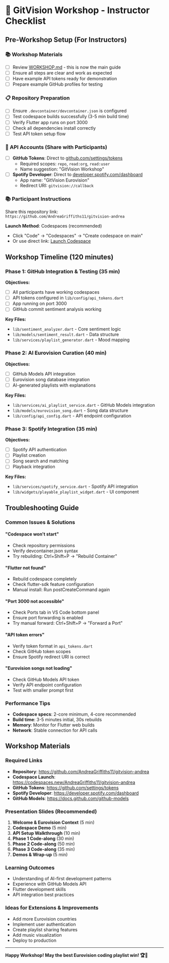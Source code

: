 # 🎯 GitVision Workshop - Instructor Checklist

## Pre-Workshop Setup (For Instructors)

### 📚 Workshop Materials
- [ ] Review [WORKSHOP.md](../WORKSHOP.md) - this is now the main guide
- [ ] Ensure all steps are clear and work as expected
- [ ] Have example API tokens ready for demonstration
- [ ] Prepare example GitHub profiles for testing

### 📋 Repository Preparation
- [ ] Ensure `.devcontainer/devcontainer.json` is configured
- [ ] Test codespace builds successfully (3-5 min build time)
- [ ] Verify Flutter app runs on port 3000
- [ ] Check all dependencies install correctly
- [ ] Test API token setup flow

### 🔑 API Accounts (Share with Participants)
- [ ] **GitHub Tokens**: Direct to [github.com/settings/tokens](https://github.com/settings/tokens)
  - Required scopes: `repo`, `read:org`, `read:user`
  - Name suggestion: "GitVision Workshop"
- [ ] **Spotify Developer**: Direct to [developer.spotify.com/dashboard](https://developer.spotify.com/dashboard)
  - App name: "GitVision Eurovision"
  - Redirect URI: `gitvision://callback`

### 📚 Participant Instructions
Share this repository link: `https://github.com/AndreaGriffiths11/gitvision-andrea`

**Launch Method**: Codespaces (recommended)
- Click "Code" → "Codespaces" → "Create codespace on main"
- Or use direct link: [Launch Codespace](https://codespaces.new/AndreaGriffiths11/gitvision-andrea)

## Workshop Timeline (120 minutes)

### Phase 1: GitHub Integration & Testing (35 min)
**Objectives:**
- [ ] All participants have working codespaces
- [ ] API tokens configured in `lib/config/api_tokens.dart`
- [ ] App running on port 3000
- [ ] GitHub commit sentiment analysis working

**Key Files:**
- `lib/sentiment_analyzer.dart` - Core sentiment logic
- `lib/models/sentiment_result.dart` - Data structure
- `lib/services/playlist_generator.dart` - Mood mapping

### Phase 2: AI Eurovision Curation (40 min)
**Objectives:**
- [ ] GitHub Models API integration
- [ ] Eurovision song database integration
- [ ] AI-generated playlists with explanations

**Key Files:**
- `lib/services/ai_playlist_service.dart` - GitHub Models integration
- `lib/models/eurovision_song.dart` - Song data structure
- `lib/config/api_config.dart` - API endpoint configuration

### Phase 3: Spotify Integration (35 min)
**Objectives:**
- [ ] Spotify API authentication
- [ ] Playlist creation
- [ ] Song search and matching
- [ ] Playback integration

**Key Files:**
- `lib/services/spotify_service.dart` - Spotify API integration
- `lib/widgets/playable_playlist_widget.dart` - UI component

## Troubleshooting Guide

### Common Issues & Solutions

#### "Codespace won't start"
- Check repository permissions
- Verify devcontainer.json syntax
- Try rebuilding: Ctrl+Shift+P → "Rebuild Container"

#### "Flutter not found"
- Rebuild codespace completely
- Check flutter-sdk feature configuration
- Manual install: Run postCreateCommand again

#### "Port 3000 not accessible"
- Check Ports tab in VS Code bottom panel
- Ensure port forwarding is enabled
- Try manual forward: Ctrl+Shift+P → "Forward a Port"

#### "API token errors"
- Verify token format in `api_tokens.dart`
- Check GitHub token scopes
- Ensure Spotify redirect URI is correct

#### "Eurovision songs not loading"
- Check GitHub Models API token
- Verify API endpoint configuration
- Test with smaller prompt first

### Performance Tips
- **Codespace specs**: 2-core minimum, 4-core recommended
- **Build time**: 3-5 minutes initial, 30s rebuilds
- **Memory**: Monitor for Flutter web builds
- **Network**: Stable connection for API calls

## Workshop Materials

### Required Links
- **Repository**: https://github.com/AndreaGriffiths11/gitvision-andrea
- **Codespace Launch**: https://codespaces.new/AndreaGriffiths11/gitvision-andrea
- **GitHub Tokens**: https://github.com/settings/tokens
- **Spotify Developer**: https://developer.spotify.com/dashboard
- **GitHub Models**: https://docs.github.com/github-models

### Presentation Slides (Recommended)
1. **Welcome & Eurovision Context** (5 min)
2. **Codespace Demo** (5 min)
3. **API Setup Walkthrough** (10 min)
4. **Phase 1 Code-along** (30 min)
5. **Phase 2 Code-along** (50 min)
6. **Phase 3 Code-along** (35 min)
7. **Demos & Wrap-up** (5 min)

### Learning Outcomes
- Understanding of AI-first development patterns
- Experience with GitHub Models API
- Flutter development skills
- API integration best practices

### Ideas for Extensions & Improvements
- Add more Eurovision countries
- Implement user authentication
- Create playlist sharing features
- Add music visualization
- Deploy to production

---

**Happy Workshop! May the best Eurovision coding playlist win! 🏆🎵**